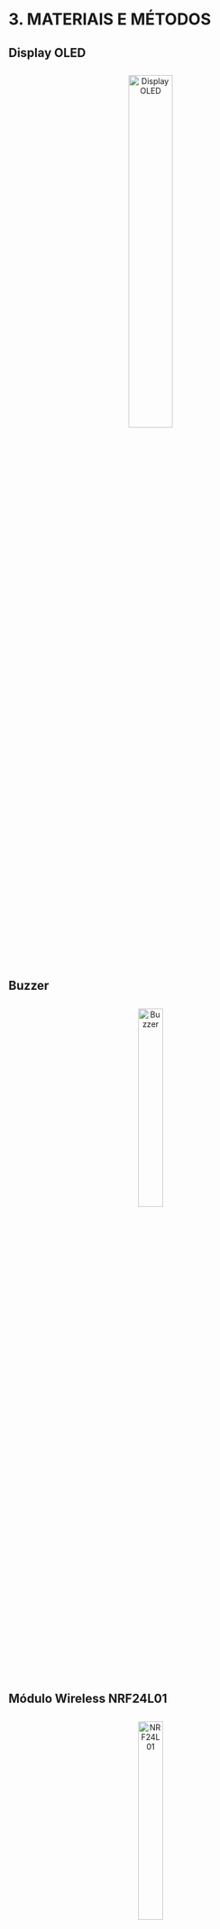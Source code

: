 # 3. MATERIAIS E MÉTODOS

## Display OLED
<div style="text-align: center; padding: 10px;">
  <img src="img/display.jpg" width="40%" alt="Display OLED">
</div>

## Buzzer
<div style="text-align: center; padding: 10px;">
  <img src="img/buzzer.png" width="30%" alt="Buzzer">
</div>

## Módulo Wireless NRF24L01
<div style="text-align: center; padding: 10px;">
  <img src="img/nrf24l01.png" width="30%" alt="NRF24L01">
</div>

### Características
- Acompanha uma antena embutida que opera na frequência de operação de 2,4GHz;
- Sua velocidade de operação vai até 2Mbps;
- Modulação GFSK;
- Comunicação multiponto de 126 canais;
- Possui 8 pinos: GND, VCC, CE, CSN, SCK, MOSI, MISO e IRQ, veja na tabela a seguir suas respectivas funções.

| Pinos | Função |
|-------|--------|
| GND   | Terra  |
| VCC   | Alimentação |
| CE    | Chip Enable RX/TX |
| CSN   | SPI Chip Select |
| SCK   | SPI Clock |
| MOSI  | SPI Slave Data Input |
| MISO  | SPI Slave Data Output |
| IRQ   | Interrupção |

- Modos de operação: Modo de Power Down, de Standby, de TX e de RX, onde serão indicadas abaixo suas funções.

  > **Modo Power Down:** O Módulo Wireless é desativado usando o
consumo de corrente mínimo;

  > **Modo Standby:** Este modo é subdividido em duas categorias: Standby-I e Standby-II. O modo **Standby-I** é usado para minimizar o consumo médio de corrente enquanto mantém tempos de inicialização baixos. E o modo **Standby-II** é quando a memória extra do buffer fica ativa e é usado em comparação com o modo de Standby-I;
  
  > **Modo Transmissor:** É um modo ativo para transmissão de pacotes de dados;
  
  > **Modo Receptor:** É um modo onde o módulo wireless é usado para receber pacotes de dados;

- Tensão de alimentação: 1,9 - 3,6v;
- Corrente de alimentação: Depende de acordo com os modos de operação
programados, veja a seguir nas tabelas.

| Modo de Operação | Corrente |
|------------------|----------|
| Power Down       | 900nA    |
| StandBy-I        | 22uA     |
| StandBy-II       | 320uA    |

- A corrente média para estabelecer o Modo Transmissor é de 8mA, mas altera de acordo com a potência (dBm) programada. Veja na tabela abaixo.

| Potência (dBm) | Corrente |
|----------------|----------|
| 0              | 11,3 mA  |
| -6             | 9 mA     |
| -12            | 7,5 mA   |
| -18            | 7 mA     |
| -6 ShockBurst  | 0,12 mA  |

- A corrente média para estabelecer o Modo Receptor é de 8.4mA, porém tem pequenas variações de acordo com a velocidade de operação programada. Veja na tabela a seguir.

| Velocidade de Operação | Corrente |
|------------------------|----------|
| 1 Mbps                 | 11,8 mA  |
| 1 Mbps com LNA         | 11,1 mA  |
| 2 Mbps                 | 12,3 mA  |
| 2 Mbps com LNA         | 11,5 mA  |

- Filtro anti-interferência;
- O Módulo Wireless NRF24L01 pode atuar como emissor ou receptor, apenas realizando uma configuração por software

## Teclado Matricial 4x4
<div style="text-align: center; padding: 10px;">
  <img src="img/teclado_matricial.jpg" width="30%" alt="Teclado Matricial 4x4">
</div>



## Microcontrolador ESP32 DevKit-v1
<div style="text-align: center; padding: 10px;">
  <img src="img/esp32-devkit-v1.jpg" width="30%" alt="ESP 32">
</div>

### Características Técnicas da ESP32 DevKit V1

#### Processamento
- **Frequência de operação**: Dual-core a 160MHz ou single-core a 240MHz (ajustável)
- **Velocidade de processamento**: ~4.17ns por ciclo (240MHz)
- **Arquitetura**: Xtensa LX6 (32-bit)

#### GPIO e Pinagem
- **Total de pinos**: 38 (na versão DevKit V1)
- **GPIOs disponíveis**: 25 (com restrições de uso)
  - Entradas analógicas: 18 canais ADC de 12-bit
  - Saídas analógicas: 8 canais DAC de 8-bit
- **Pinos especiais**:
  - 16 pinos com touch capacitivo
  - 4 pinos SPI dedicados
  - 2 pinos I2C

#### Consumo Energético
- **Modos de operação**:
  - Ativo: ~160mA (máx.)
  - Modem-sleep: ~20mA
  - Light-sleep: ~0.4mA
  - Deep-sleep: ~10µA

#### Memórias
- **Flash integrada**: 4MB (ESP-WROOM-32)
- **SRAM**: 520KB (sendo 320KB para dados e 200KB para instruções)
- **RTC Fast Memory**: 8KB (para deep-sleep)
- **EEPROM**: Emulada na flash (até 512KB)

#### Alimentação
- **Tensão operacional**: 2.2V a 3.6V
- **Tensão recomendada**: 3.3V
- **Consumo típico**: 80mA em operação normal

#### Conectividade
- **Wi-Fi**:
  - 802.11 b/g/n
  - 2.4GHz
  - Até 150Mbps
- **Bluetooth**:
  - Bluetooth 4.2 BR/EDR
  - BLE

#### Periféricos
- **Interfaces seriais**:
  - 3× UART
  - 2× I2C
  - 2× I2S
  - 3× SPI (1 dedicado para flash)
  
- **Outros periféricos**:
  - 16× PWM LED
  - 2× DAC
  - 10× sensores touch capacitivos
  - 2× timers de watchdog
  - 4× timers de uso geral
  - Interface Ethernet MAC (requer PHY externo)

#### Características Físicas
- **Dimensões PCB**: ~52mm × 28mm
- **Interface de programação**: Micro USB (CP2102)
- **Botões**:
  - Reset
  - Boot (para modo flash)

## 3.1 Orçamentos
### 3.1.1 Orçamento do primeiro protótipo (2017)
O orçamento abaixo foi feito em 2017 e a compra dos materiais foram em lojas físicas, o que deixa mais caro os componentes, então esse orçamento é apenas uma base pois comprando online em fornecedores e em escala os valores são ainda menores
#### Orçamento do protótipo do transmissor 2017 (usuário/deficiente visual)

<div style="text-align: center; padding: 10px;">
  <img src="img/orcamento_tx_antigo.png" width="50%" alt="Orçamento do protótipo do transmissor em 2017">
</div>

#### Orçamento do protótipo do receptor 2017 (veículo/ônibus)

<div style="text-align: center; padding: 10px;">
  <img src="img/orcamento_rx_antigo.png" width="50%" alt="Orçamento do protótipo do receptor em 2017">
</div>

#### Orçamento total 2017

<div style="text-align: center; padding: 10px;">
  <img src="img/orcamento_total_antigo.png" width="30%" alt="Orçamento do protótipo total em 2017">
</div>

### 3.1.2 Orçamento do novo protótipo (2025)
O orçamento desenvolvido foi com base no antigo, levando em conta que será dado foco apenas no transmissor para fazer o upgrade e, por isso, não será mexido no receptor. Como não é certo a quantidade de componentes como resistores, capacitores, cabos, entre outros componentes, o custo pode variar tanto para mais, quanto para menos. O preço dos componentes internacionais já foram adicionados as taxas e impostos.
#### Orçamento do protótipo do transmissor 2025 (usuário/deficiente visual)

<div style="text-align: center; padding: 10px;">
  <img src="img/orcamento_tx_novo_v2.png" width="50%" alt="Orçamento do protótipo do transmissor em 2025">
</div>

#### Orçamento total 2017/2025

<div style="text-align: center; padding: 10px;">
  <img src="img/orcamento_total_novo.png" width="30%" alt="Orçamento do protótipo total em 2025">
</div>

## 3.2 Atualização e Melhorias do Projeto

### 3.2.1 Arquitetura do Sistema Atualizado

O projeto original recebeu significativas melhorias tecnológicas:

**Nova Configuração:**
- **Microcontrolador:** ESP32 DevKit-V1 (substituindo o PIC16F877A)
- **Módulo RF:** NRF24L01+ com alcance de ~60m
- **Interface:** Aplicativo VisuTech + dispositivo

### 3.2.2 Dispositivo do Usuário

#### Hardware
- **Conexões:**
  - MicroUSB para alimentação
  - Bluetooth 4.2 para comunicação
- **Componentes:**
  - ESP32 DevKit-V1
  - Módulo NRF24L01+

#### Aplicativo VisuTech
- **Funcionalidades:**
  - Ativação por gesto (chacoalhar)
  - Comandos por voz (API Google)
  - Geolocalização (API Google)
  - Feedback por voz (Google TTS)

### 3.2.3 Dispositivo Veicular

**Painel do Motorista:**
- Display
- Teclado matricial para seleção de linha
- Botão físico de confirmação
- Alerta sonoro (Buzzer) e visual (Display)

### 3.2.4 Fluxo de Operação

1. Usuário chacoalha o smartphone
2. App solicita comando de voz
3. Usuário fala número da linha
4. Dispositivo transmite via RF (60m)
5. Ônibus recebe sinal e alerta motorista
6. Motorista confirma parada
7. Usuário recebe confirmação por voz

<img src="img/fluxo_comunicacao_projeto.png"
     width="120%"
     style="padding: 10px">

### 3.2.5 Vantagens da Nova Versão

✔ **Autonomia:**  
- Funciona sem internet (apenas RF e BLueTooth)    

✔ **Acessibilidade:**  
- Controle por voz e gestos  
- Feedback por áudio, visual e vibração  

## 3.3 Diagrama em Blocos

### 3.3.1 Funcionamentos dos Sistemas

As funcionalidades descritas abaixo referem-se ao que cada placa do sistema será capaz de realizar futuramente.

#### Sistema do ônibus (painel do motorista)

1. **Teclado Físico**:
   - Interface de entrada para o motorista
   - Permite digitar o número da linha em operação
   - Teclas dedicadas para funções especiais (confirmação, cancelamento)

2. **ESP32**:
   - Processa a entrada do teclado
   - Controla o display de informações
   - Gerencia a comunicação com o módulo RF
   - Algoritmo de verificação de dados

3. **Display**:
   - Mostra em tempo real:
     - Linha selecionada
     - Status da comunicação
     - Alertas de passageiros
   - Interface visual simples para operação em movimento

4. **Transceptor NRF24L01**:
   - Comunicação bidirecional em 2.4GHz
   - Alcance operacional: ~60m em ambiente urbano
  
5. **Sistema de Áudio:**
   - Buzzer para sinalização

#### Sistema do usuário (deficiente visual)

1. Microcontrolador ESP32
- **Função**: Processamento central do dispositivo
- **Conexões**:
  - Bluetooth com smartphone
  - Interface com módulo RF
- **Recursos**:
  - Processamento de comandos em tempo real
  - Bluetooth (BLE 4.2)

2. Transceptor NRF24L01
- **Operação**:
  - Pareamento automático com unidade veicular
  - Transmissão e recepção de dados

3. Aplicativo VisuTech
  **Interfaces**:
   - Reconhecimento de voz integrado (API Google)
   - Ativação por gestos (acelerômetro)
   
  **Funcionalidades**:
   - GPS para localização precisa
   - Sintetizador de voz (TTS) multilíngue

4. Sistema de Áudio
  - Áudio do próprio aparelho celular

<div style="text-align: center; padding: 10px;">
  <img src="img/diagrama_funcionalidades.png" width="50%" alt="Diagrama de blocos do funcionamento do circuito">
</div>

### 3.3.1 Funcionamento dos Dispositivos

As funcionalidades listadas abaixo correspondem à previsão de funcionamento do firmware. Elas serão desenvolvidas com foco nas necessidades principais do projeto, podendo ser expandidas ou ajustadas conforme novas demandas surgirem.
<div style="text-align: center; padding: 10px;">
  <img src="img/funcionamento_firmware.png" width="50%" alt="Funcionamento do Firmware">
</div>


## 3.4 Placas de circuito Impresso

### 3.4.1 Hardware do Usuário

O hardware do usuário foi desenvolvido com base na placa legada do projeto anterior. Nesta nova versão, a alimentação do módulo NRF24L01 é fornecida diretamente pelo pino 3V3 da placa ESP32-H2-DevKitM-1, eliminando a necessidade de um circuito externo para conversão da tensão de 5V proveniente da porta USB para 3,3V.

Adicionalmente, foi inserido um capacitor de 100 nF entre o pino 3V3 e o GND para filtragem de ruídos. Esse capacitor pode ser substituído por outro de maior capacitância, caso haja necessidade de maior rejeição de ruídos que possam ser conduzidos entre as placas através da linha de alimentação.

A interface de comunicação entre o módulo NRF24L01 e o ESP32 foi configurada com os seguintes pinos:


| Pinos | Função                | Pino no ESP32-H2-DevKitM-1         |
|-------|-----------------------|------------------------------------|
| GND   | Terra                 | GND                                |
| VCC   | Alimentação           | 3V3                                |
| CE    | Chip Enable RX/TX     | GPIO13                             |
| CSN   | SPI Chip Select       | FSPICS0                            |
| SCK   | SPI Clock             | FSPICLK                            |
| MOSI  | SPI Slave Data Input  | FSPID                              |
| MISO  | SPI Slave Data Output | FSPIQ                              |
| IRQ   | Interrupção           | GPIO8                              |



O esquemático elétrico foi desenvolvido utilizando o software Altium Designer e está representado conforme a imagem abaixo:

<div style="text-align: center; padding: 10px;">
  <img src="img/schematic.png" width="100%" alt="Esquematico">
</div>

Com base no esquemático, foi desenvolvida uma placa de circuito impresso (PCI) no Altium Designer. As trilhas e pads foram desenhados com larguras maiores para facilitar a fabricação manual, especialmente no processo de transferência térmica com papel glossy. Isso melhora a transferência da tinta para a placa de cobre e reduz falhas durante a corrosão com percloreto de ferro.

Também foi tomado o cuidado de manter as dimensões da placa reduzidas, garantindo que ela seja compacta o suficiente para ser instalada na parte traseira de um gabinete acoplado ao celular.

<div style="text-align: center; padding: 10px;">
  <img src="img/PCB.png" width="50%" alt="PCB">
</div>

Também foram adicionados os modelos 3D dos componentes e da placa no projeto do Altium Designer, permitindo uma visualização mais realista do dispositivo final. Isso facilita a verificação do encaixe mecânico e auxilia no planejamento do posicionamento dentro do gabinete.

<div style="text-align: center; padding: 10px;">
  <img src="img/PCB_3D_TOP.png" width="50%" alt="PCB">
</div>

Foi realizado no software Proteus o esquemático da PCB do Receptor (Motorista), demonstrado na imagem abaixo:
<div style="text-align: center; padding: 10px;">
  <img src="img/esquematico_pcb_receptor.PNG" width="50%" alt="PCB">
</div>

### 3.4.2 Hardware Desenvolvido
**Transmissor (controle do deficiente)**

<div style="text-align: center; padding: 10px;">
  <img src="./img/Transmissor (controle do deficiente).jpeg" width="40%" alt="Parte Interna (circuito - motorista)">
</div>

**Parte Interna (circuito)**

<div style="text-align: center; padding: 10px;">
  <img src="./img/Parte Interna (circuito).jpeg" width="40%" alt="Parte Interna (circuito - motorista)">
</div>

**Receptor (Motorista)**

<div style="text-align: center; padding: 10px;">
  <img src="./img/Receptor (Motorista).jpeg" width="40%" alt="Parte Interna (circuito - motorista)">
</div>

**Parte Interna (circuito - motorista)**

<div style="text-align: center; padding: 10px;">
  <img src="./img/Parte Interna (circuito - motorista).jpeg" width="40%" alt="Parte Interna (circuito - motorista)">
</div>

### 3.4.3 Aplicativo VisuTech (Usuário) 
![tela_inicial](https://github.com/user-attachments/assets/fc4a53b3-6aba-40b6-93c7-c8cf0dc52425)

VisuTech – Mobilidade e Autonomia para Pessoas com Deficiência Visual
> VisuTech — Tecnologia que guia, conecta e transforma vidas.

O **VisuTech** é um aplicativo pioneiro desenvolvido exclusivamente para pessoas com deficiência visual, transformando seu smartphone em um assistente pessoal para uso do transporte público com total autonomia.


![app](https://github.com/user-attachments/assets/2ad68767-1197-4fdf-9b40-aaee0adc3380)


![image](https://github.com/user-attachments/assets/2ab5d090-6b4c-4196-bac7-ea4f96eebe20)

## Como Funciona (Passo a Passo)

1. **Inicialização Inteligente**
   - Ao abrir o app, ele automaticamente:
     - Verifica conexão Bluetooth ("Conectando ao dispositivo...")
     - Anuncia: "Aparelho Conectado"
     - Identifica sua localização: "Você está no ponto:..."

2. **Solicitação de Ônibus (Simples e Intuitivo)**
   - Chacoalhe o celular para ativar
   - Fale o número da linha (exemplo: "221")
   - O app confirma: "Procurando ônibus 221"

3. **Confirmação em Tempo Real**
   - Quando o ônibus chegar no raio de 60m:
     - "Ônibus 221 identificado"
     - "Seu ônibus está chegando"
   - Ao parar no ponto:
     - "Ônibus 221 está no ponto"

## Recursos Exclusivos

 **Controle Total por Voz**  
- Todas as ações são confirmadas por voz  
- Não precisa tocar na tela  

 **GPS Inteligente**  
- Anuncia automaticamente seu ponto de ônibus  
- Avisa em qual ponto de ônibus o usuário se encontra  

 **Alertas Sonoros**  
- Notificação quando o ônibus chegar

<p align="justyfied">
  <a href="./code/visutech.md"><strong>Detalhes do código e desenvolvimento do aplicativo VisuTech</strong></a><br>
</p>

# Gabinete/Carcaça do dispositivo

![image](https://github.com/user-attachments/assets/7d37304d-29b1-4373-8cb9-fc68decef629)

Os dois componentes estão inseridos em um **invólucro retangular** projetado para ser fixado na parte traseira do celular. Esse posicionamento permite que o sistema funcione de forma **discreta** e **integrada** ao uso do dispositivo móvel.

**Visão frontal**

<div style="text-align: center; padding: 10px;">
  <img src="./img/gabinete-superior.png" width="40%" alt="Visão Frontal">
</div>


**Visão traseira**

<div style="text-align: center; padding: 10px;">
  <img src="./img/gabinete-traseiro.png" width="40%" alt="Visão Traseira">
</div>


**Visão inferior**

<div style="text-align: center; padding: 10px;">
  <img src="./img/gabinete-baixo.png" width="40%" alt="Visão Inferior">
</div>


**Visão lateral**

<div style="text-align: center; padding: 10px;">
  <img src="./img/gabinete-lateral.png" width="40%" alt="Visão Lateral">
</div>


---

<p align="justyfied">
  <a href="./README.md"><strong>RESUMO</strong></a><br>
  <a href="./Introducao.md"><strong>1. INTRODUÇÃO</strong></a><br>
  <a href="./Referencial_teorico.md"><strong>2. REFERENCIAL TEÓRICO</strong></a><br>
  <a href="./Conclusao.md"><strong>4. CONCLUSÃO</strong></a><br>
  <a href="./Referencias_bibliograficas.md"><strong>5. REFERÊNCIAS BIBLIOGRÁFICAS</strong></a>
</p>
